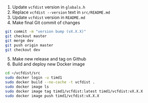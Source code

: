 1. Update `vcfdist` version in `globals.h`
2. Replace `vcfdist --version` text in `src/README.md`
3. Update `vcfdist` version in `README.md`
4. Make final Git commit of changes
```bash
git commit -m "version bump (vX.X.X)"
git checkout master
git merge dev
git push origin master
git checkout dev
```
5. Make new release and tag on Github
6. Build and deploy new Docker image
```bash
cd ~/vcfdist/src
sudo docker login -u timd1
sudo docker build --no-cache -t vcfdist .
sudo docker image ls
sudo docker image tag timd1/vcfdist:latest timd1/vcfdist:vX.X.X
sudo docker image push timd1/vcfdist:vX.X.X
```
